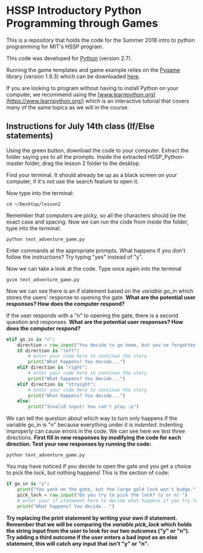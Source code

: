 # HSSP Introductory Python Programming through Games

This is a repository that holds the code for the Summer 2018 intro to python programming for MIT's HSSP program.

This code was developed for [Python](https://www.python.org/downloads/) (version 2.7).

Running the game templates and game example relies on the [Pygame](https://www.pygame.org/wiki/GettingStarted) library (version 1.9.3) which can be downloaded [here](https://www.pygame.org/download.shtml).

If you are looking to program without having to install Python on your computer, we recommend using the [www.learnpython.org](https://www.learnpython.org/) which is an interactive tutorial that covers many of the same topics as we will in the course.


## Instructions for July 14th class (If/Else statements)

Using the green button, download the code to your computer. Extract the folder saying yes to all the prompts. Inside the extracted HSSP_Python-master folder, drag the lesson 2 folder to the desktop.

Find your terminal. It should already be up as a black screen on your computer, if it's not use the search feature to open it.

Now type into the terminal:

```
cd ~/Desktop/lesson2
```

Remember that computers are picky, so all the characters should be the exact case and spacing.
Now we can run the code from inside the folder, type into the terminal:

```
python text_adventure_game.py 
```

Enter commands at the appropriate prompts. What happens if you don't follow the instructions? Try typing "yes" instead of "y".

Now we can take a look at the code. Type once again into the terminal

```
gvim text_adventure_game.py 
```

Now we can see there is an if statement based on the *variable go_in* which stores the users' response to opening the gate. **What are the potential user responses? How does the computer respond?**


If the user responds with a "n" to opening the gate, there is a second question and responses. **What are the potential user responses? How does the computer respond?**

```python
elif go_in is "n":
    direction = raw_input("You decide to go home, but you've forgotten the way! Do you go left, right, or straight? (left,right,straight) ")
    if direction is "left":
        # enter your code here to continue the story
        print("What happens? You decide...")
    elif direction is "right":
        # enter your code here to continue the story
        print("What happens? You decide...")
    elif direction is "straight":
        # enter your code here to continue the story
        print("What happens? You decide...")
    else:
        print("Invalid input! You can't play :p")        

```

We can tell the question about which way to turn only happens if the variable go_in is "n" because everything under it is *indented*. Indenting improperly can cause errors in the code. We can see here we test three directions. **First fill in new responses by modifying the code for each direction. Test your new responses by running the code:**

```
python text_adventure_game.py 
```
You may have noticed if you decide to open the gate and you get a choice to pick the lock, but nothing happens! This is the section of code:

```python
if go_in is "y":
    print("You yank on the gate, but the large gold lock won't budge.")
    pick_lock = raw_input("Do you try to pick the lock? (y or n) ")
    # enter your if statement here to decide what happens if you try to pick the lock
    print("What happens? You decide...")    
```

**Try replacing the print statement by writing your own if statement. Remember that we will be comparing the *variable pick_lock* which holds the string input from the user to look for our two outcomes ("y" or "n"). Try adding a third outcome if the user enters a bad input as an else statement, this will catch any input that isn't "y" or "n".**